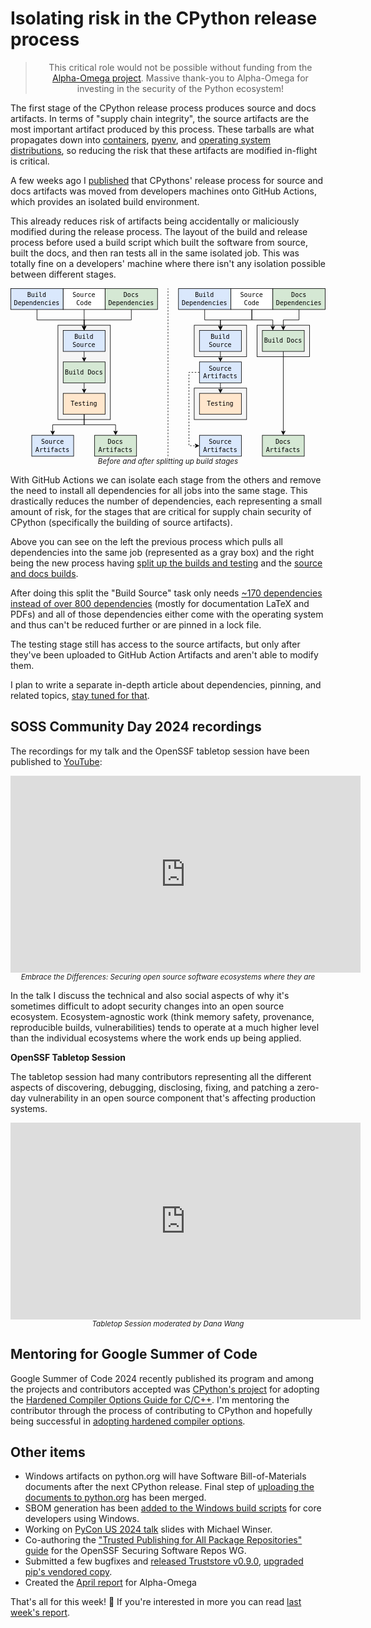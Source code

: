 # Isolating risk in the CPython release process

<blockquote>
  <center>This critical role would not be possible without funding from the <a href="https://alpha-omega.dev">Alpha-Omega project</a>. Massive thank-you to Alpha-Omega for investing in the security of the Python ecosystem!</center>
</blockquote>

The first stage of the CPython release process produces source and docs artifacts. In terms of "supply chain integrity", the source artifacts are the most important artifact produced by this process.
These tarballs are what propagates down into [containers](https://github.com/docker-library/python/blob/bf5951cfa2b2f6c3dabf428549c9dca658ecee81/3.12/bullseye/Dockerfile#L32),
[pyenv](https://github.com/pyenv/pyenv), and [operating system distributions](https://git.alpinelinux.org/aports/tree/main/python3/APKBUILD?h=3.8-stable#n18), so
reducing the risk that these artifacts are modified in-flight is critical.

A few weeks ago I [published](http://sethmlarson.dev/security-developer-in-residence-weekly-report-33) that CPythons' release process for source and docs artifacts was moved from developers machines
onto GitHub Actions, which provides an isolated build environment.

This already reduces risk of artifacts being accidentally or maliciously modified during the release process.
The layout of the build and release process before used a build script which built the software from source, built the docs,
and then ran tests all in the same isolated job. This was totally fine on a developers' machine where there isn't any isolation possible
between different stages.

<center>
<svg xmlns="http://www.w3.org/2000/svg" xmlns:xlink="http://www.w3.org/1999/xlink" version="1.1" width="601px" viewBox="-0.5 -0.5 601 322" style="max-width:100%;max-height:322px;"><defs/><g><g><rect x="350" y="190" width="100" height="60" fill="#f5f5f5" stroke="#000" pointer-events="all"/></g><g><rect x="470" y="70" width="100" height="60" fill="#f5f5f5" stroke="#000" pointer-events="all"/></g><g><rect x="350" y="70" width="100" height="60" fill="#f5f5f5" stroke="#000" pointer-events="all"/></g><g><rect x="90" y="70" width="100" height="180" fill="#f5f5f5" stroke="#000" pointer-events="all"/></g><g><path d="M 50 40 L 50 60 L 140 60 L 140 73.63" fill="none" stroke="#000" stroke-miterlimit="10" pointer-events="stroke"/><path d="M 140 78.88 L 136.5 71.88 L 140 73.63 L 143.5 71.88 Z" fill="#000" stroke="#000" stroke-miterlimit="10" pointer-events="all"/></g><g><rect x="0" y="0" width="100" height="40" fill="#dae8fc" stroke="#000" pointer-events="all"/></g><g><g transform="translate(-0.5 -0.5)"><switch><foreignObject style="overflow: visible; text-align: left;" pointer-events="none" width="100%" height="100%" requiredFeatures="http://www.w3.org/TR/SVG11/feature#Extensibility"><div xmlns="http://www.w3.org/1999/xhtml" style="display: flex; align-items: unsafe center; justify-content: unsafe center; width: 98px; height: 1px; padding-top: 20px; margin-left: 1px;"><div style="box-sizing: border-box; font-size: 0px; text-align: center;" data-drawio-colors="color: #000; "><div style="display: inline-block; font-size: 12px; font-family: monospace; color: rgb(0, 0, 0); line-height: 1.2; pointer-events: all; white-space: normal; overflow-wrap: normal;">Build Dependencies</div></div></div></foreignObject><text x="50" y="24" fill="#000" font-family="monospace" font-size="12px" text-anchor="middle">Build Dependenci...</text></switch></g></g><g><path d="M 140 240 L 140 260 L 80 260 L 80 273.63" fill="none" stroke="#000" stroke-miterlimit="10" pointer-events="stroke"/><path d="M 80 278.88 L 76.5 271.88 L 80 273.63 L 83.5 271.88 Z" fill="#000" stroke="#000" stroke-miterlimit="10" pointer-events="all"/></g><g><rect x="100" y="80" width="80" height="40" fill="#dae8fc" stroke="#000" pointer-events="all"/></g><g><g transform="translate(-0.5 -0.5)"><switch><foreignObject style="overflow: visible; text-align: left;" pointer-events="none" width="100%" height="100%" requiredFeatures="http://www.w3.org/TR/SVG11/feature#Extensibility"><div xmlns="http://www.w3.org/1999/xhtml" style="display: flex; align-items: unsafe center; justify-content: unsafe center; width: 78px; height: 1px; padding-top: 100px; margin-left: 101px;"><div style="box-sizing: border-box; font-size: 0px; text-align: center;" data-drawio-colors="color: #000; "><div style="display: inline-block; font-size: 12px; font-family: monospace; color: rgb(0, 0, 0); line-height: 1.2; pointer-events: all; white-space: normal; overflow-wrap: normal;">Build Source</div></div></div></foreignObject><text x="140" y="104" fill="#000" font-family="monospace" font-size="12px" text-anchor="middle">Build Source</text></switch></g></g><g><rect x="40" y="280" width="80" height="40" fill="#dae8fc" stroke="#000" pointer-events="all"/></g><g><g transform="translate(-0.5 -0.5)"><switch><foreignObject style="overflow: visible; text-align: left;" pointer-events="none" width="100%" height="100%" requiredFeatures="http://www.w3.org/TR/SVG11/feature#Extensibility"><div xmlns="http://www.w3.org/1999/xhtml" style="display: flex; align-items: unsafe center; justify-content: unsafe center; width: 78px; height: 1px; padding-top: 300px; margin-left: 41px;"><div style="box-sizing: border-box; font-size: 0px; text-align: center;" data-drawio-colors="color: #000; "><div style="display: inline-block; font-size: 12px; font-family: monospace; color: rgb(0, 0, 0); line-height: 1.2; pointer-events: all; white-space: normal; overflow-wrap: normal;">Source Artifacts</div></div></div></foreignObject><text x="80" y="304" fill="#000" font-family="monospace" font-size="12px" text-anchor="middle">Source Artifa...</text></switch></g></g><g><rect x="160" y="280" width="80" height="40" fill="#d5e8d4" stroke="#000" pointer-events="all"/></g><g><g transform="translate(-0.5 -0.5)"><switch><foreignObject style="overflow: visible; text-align: left;" pointer-events="none" width="100%" height="100%" requiredFeatures="http://www.w3.org/TR/SVG11/feature#Extensibility"><div xmlns="http://www.w3.org/1999/xhtml" style="display: flex; align-items: unsafe center; justify-content: unsafe center; width: 78px; height: 1px; padding-top: 300px; margin-left: 161px;"><div style="box-sizing: border-box; font-size: 0px; text-align: center;" data-drawio-colors="color: #000; "><div style="display: inline-block; font-size: 12px; font-family: monospace; color: rgb(0, 0, 0); line-height: 1.2; pointer-events: all; white-space: normal; overflow-wrap: normal;">Docs Artifacts</div></div></div></foreignObject><text x="200" y="304" fill="#000" font-family="monospace" font-size="12px" text-anchor="middle">Docs Artifacts</text></switch></g></g><g><path d="M 140 40 L 140 73.63" fill="none" stroke="#000" stroke-miterlimit="10" pointer-events="stroke"/><path d="M 140 78.88 L 136.5 71.88 L 140 73.63 L 143.5 71.88 Z" fill="#000" stroke="#000" stroke-miterlimit="10" pointer-events="all"/></g><g><rect x="100" y="0" width="80" height="40" fill="rgb(255, 255, 255)" stroke="#000" pointer-events="all"/></g><g><g transform="translate(-0.5 -0.5)"><switch><foreignObject style="overflow: visible; text-align: left;" pointer-events="none" width="100%" height="100%" requiredFeatures="http://www.w3.org/TR/SVG11/feature#Extensibility"><div xmlns="http://www.w3.org/1999/xhtml" style="display: flex; align-items: unsafe center; justify-content: unsafe center; width: 78px; height: 1px; padding-top: 20px; margin-left: 101px;"><div style="box-sizing: border-box; font-size: 0px; text-align: center;" data-drawio-colors="color: #000; "><div style="display: inline-block; font-size: 12px; font-family: monospace; color: rgb(0, 0, 0); line-height: 1.2; pointer-events: all; white-space: normal; overflow-wrap: normal;">Source<br />Code</div></div></div></foreignObject><text x="140" y="24" fill="#000" font-family="monospace" font-size="12px" text-anchor="middle">Source...</text></switch></g></g><g><path d="M 230 40 L 230 60 L 140 60 L 140 73.63" fill="none" stroke="#000" stroke-miterlimit="10" pointer-events="stroke"/><path d="M 140 78.88 L 136.5 71.88 L 140 73.63 L 143.5 71.88 Z" fill="#000" stroke="#000" stroke-miterlimit="10" pointer-events="all"/></g><g><rect x="180" y="0" width="100" height="40" fill="#d5e8d4" stroke="#000" pointer-events="all"/></g><g><g transform="translate(-0.5 -0.5)"><switch><foreignObject style="overflow: visible; text-align: left;" pointer-events="none" width="100%" height="100%" requiredFeatures="http://www.w3.org/TR/SVG11/feature#Extensibility"><div xmlns="http://www.w3.org/1999/xhtml" style="display: flex; align-items: unsafe center; justify-content: unsafe center; width: 98px; height: 1px; padding-top: 20px; margin-left: 181px;"><div style="box-sizing: border-box; font-size: 0px; text-align: center;" data-drawio-colors="color: #000; "><div style="display: inline-block; font-size: 12px; font-family: monospace; color: rgb(0, 0, 0); line-height: 1.2; pointer-events: all; white-space: normal; overflow-wrap: normal;">Docs Dependencies</div></div></div></foreignObject><text x="230" y="24" fill="#000" font-family="monospace" font-size="12px" text-anchor="middle">Docs Dependencies</text></switch></g></g><g><path d="M 370 40 L 370 60 L 400 60 L 400 73.63" fill="none" stroke="#000" stroke-miterlimit="10" pointer-events="stroke"/><path d="M 400 78.88 L 396.5 71.88 L 400 73.63 L 403.5 71.88 Z" fill="#000" stroke="#000" stroke-miterlimit="10" pointer-events="all"/></g><g><rect x="320" y="0" width="100" height="40" fill="#dae8fc" stroke="#000" pointer-events="all"/></g><g><g transform="translate(-0.5 -0.5)"><switch><foreignObject style="overflow: visible; text-align: left;" pointer-events="none" width="100%" height="100%" requiredFeatures="http://www.w3.org/TR/SVG11/feature#Extensibility"><div xmlns="http://www.w3.org/1999/xhtml" style="display: flex; align-items: unsafe center; justify-content: unsafe center; width: 98px; height: 1px; padding-top: 20px; margin-left: 321px;"><div style="box-sizing: border-box; font-size: 0px; text-align: center;" data-drawio-colors="color: #000; "><div style="display: inline-block; font-size: 12px; font-family: monospace; color: rgb(0, 0, 0); line-height: 1.2; pointer-events: all; white-space: normal; overflow-wrap: normal;">Build Dependencies</div></div></div></foreignObject><text x="370" y="24" fill="#000" font-family="monospace" font-size="12px" text-anchor="middle">Build Dependenci...</text></switch></g></g><g><path d="M 400 120 L 400 133.63" fill="none" stroke="#000" stroke-miterlimit="10" pointer-events="stroke"/><path d="M 400 138.88 L 396.5 131.88 L 400 133.63 L 403.5 131.88 Z" fill="#000" stroke="#000" stroke-miterlimit="10" pointer-events="all"/></g><g><rect x="360" y="80" width="80" height="40" fill="#dae8fc" stroke="#000" pointer-events="all"/></g><g><g transform="translate(-0.5 -0.5)"><switch><foreignObject style="overflow: visible; text-align: left;" pointer-events="none" width="100%" height="100%" requiredFeatures="http://www.w3.org/TR/SVG11/feature#Extensibility"><div xmlns="http://www.w3.org/1999/xhtml" style="display: flex; align-items: unsafe center; justify-content: unsafe center; width: 78px; height: 1px; padding-top: 100px; margin-left: 361px;"><div style="box-sizing: border-box; font-size: 0px; text-align: center;" data-drawio-colors="color: #000; "><div style="display: inline-block; font-size: 12px; font-family: monospace; color: rgb(0, 0, 0); line-height: 1.2; pointer-events: all; white-space: normal; overflow-wrap: normal;">Build Source</div></div></div></foreignObject><text x="400" y="104" fill="#000" font-family="monospace" font-size="12px" text-anchor="middle">Build Source</text></switch></g></g><g><path d="M 400 180 L 400 193.63" fill="none" stroke="#000" stroke-miterlimit="10" pointer-events="stroke"/><path d="M 400 198.88 L 396.5 191.88 L 400 193.63 L 403.5 191.88 Z" fill="#000" stroke="#000" stroke-miterlimit="10" pointer-events="all"/></g><g><path d="M 360 160 L 340 160 L 340 300 L 353.63 300" fill="none" stroke="#000" stroke-miterlimit="10" stroke-dasharray="3 3" pointer-events="stroke"/><path d="M 358.88 300 L 351.88 303.5 L 353.63 300 L 351.88 296.5 Z" fill="#000" stroke="#000" stroke-miterlimit="10" pointer-events="all"/></g><g><rect x="360" y="140" width="80" height="40" fill="#dae8fc" stroke="#000" pointer-events="all"/></g><g><g transform="translate(-0.5 -0.5)"><switch><foreignObject style="overflow: visible; text-align: left;" pointer-events="none" width="100%" height="100%" requiredFeatures="http://www.w3.org/TR/SVG11/feature#Extensibility"><div xmlns="http://www.w3.org/1999/xhtml" style="display: flex; align-items: unsafe center; justify-content: unsafe center; width: 78px; height: 1px; padding-top: 160px; margin-left: 361px;"><div style="box-sizing: border-box; font-size: 0px; text-align: center;" data-drawio-colors="color: #000; "><div style="display: inline-block; font-size: 12px; font-family: monospace; color: rgb(0, 0, 0); line-height: 1.2; pointer-events: all; white-space: normal; overflow-wrap: normal;">Source Artifacts</div></div></div></foreignObject><text x="400" y="164" fill="#000" font-family="monospace" font-size="12px" text-anchor="middle">Source Artifa...</text></switch></g></g><g><rect x="480" y="280" width="80" height="40" fill="#d5e8d4" stroke="#000" pointer-events="all"/></g><g><g transform="translate(-0.5 -0.5)"><switch><foreignObject style="overflow: visible; text-align: left;" pointer-events="none" width="100%" height="100%" requiredFeatures="http://www.w3.org/TR/SVG11/feature#Extensibility"><div xmlns="http://www.w3.org/1999/xhtml" style="display: flex; align-items: unsafe center; justify-content: unsafe center; width: 78px; height: 1px; padding-top: 300px; margin-left: 481px;"><div style="box-sizing: border-box; font-size: 0px; text-align: center;" data-drawio-colors="color: #000; "><div style="display: inline-block; font-size: 12px; font-family: monospace; color: rgb(0, 0, 0); line-height: 1.2; pointer-events: all; white-space: normal; overflow-wrap: normal;">Docs Artifacts</div></div></div></foreignObject><text x="520" y="304" fill="#000" font-family="monospace" font-size="12px" text-anchor="middle">Docs Artifacts</text></switch></g></g><g><path d="M 460 40 L 460 60 L 400 60 L 400 73.63" fill="none" stroke="#000" stroke-miterlimit="10" pointer-events="stroke"/><path d="M 400 78.88 L 396.5 71.88 L 400 73.63 L 403.5 71.88 Z" fill="#000" stroke="#000" stroke-miterlimit="10" pointer-events="all"/></g><g><path d="M 460 40 L 460 60 L 500 60 L 500 73.63" fill="none" stroke="#000" stroke-miterlimit="10" pointer-events="stroke"/><path d="M 500 78.88 L 496.5 71.88 L 500 73.63 L 503.5 71.88 Z" fill="#000" stroke="#000" stroke-miterlimit="10" pointer-events="all"/></g><g><rect x="420" y="0" width="80" height="40" fill="rgb(255, 255, 255)" stroke="#000" pointer-events="all"/></g><g><g transform="translate(-0.5 -0.5)"><switch><foreignObject style="overflow: visible; text-align: left;" pointer-events="none" width="100%" height="100%" requiredFeatures="http://www.w3.org/TR/SVG11/feature#Extensibility"><div xmlns="http://www.w3.org/1999/xhtml" style="display: flex; align-items: unsafe center; justify-content: unsafe center; width: 78px; height: 1px; padding-top: 20px; margin-left: 421px;"><div style="box-sizing: border-box; font-size: 0px; text-align: center;" data-drawio-colors="color: #000; "><div style="display: inline-block; font-size: 12px; font-family: monospace; color: rgb(0, 0, 0); line-height: 1.2; pointer-events: all; white-space: normal; overflow-wrap: normal;">Source<br />Code</div></div></div></foreignObject><text x="460" y="24" fill="#000" font-family="monospace" font-size="12px" text-anchor="middle">Source...</text></switch></g></g><g><path d="M 550 40 L 550 60 L 520 60 L 520 73.63" fill="none" stroke="#000" stroke-miterlimit="10" pointer-events="stroke"/><path d="M 520 78.88 L 516.5 71.88 L 520 73.63 L 523.5 71.88 Z" fill="#000" stroke="#000" stroke-miterlimit="10" pointer-events="all"/></g><g><rect x="500" y="0" width="100" height="40" fill="#d5e8d4" stroke="#000" pointer-events="all"/></g><g><g transform="translate(-0.5 -0.5)"><switch><foreignObject style="overflow: visible; text-align: left;" pointer-events="none" width="100%" height="100%" requiredFeatures="http://www.w3.org/TR/SVG11/feature#Extensibility"><div xmlns="http://www.w3.org/1999/xhtml" style="display: flex; align-items: unsafe center; justify-content: unsafe center; width: 98px; height: 1px; padding-top: 20px; margin-left: 501px;"><div style="box-sizing: border-box; font-size: 0px; text-align: center;" data-drawio-colors="color: #000; "><div style="display: inline-block; font-size: 12px; font-family: monospace; color: rgb(0, 0, 0); line-height: 1.2; pointer-events: all; white-space: normal; overflow-wrap: normal;">Docs Dependencies</div></div></div></foreignObject><text x="550" y="24" fill="#000" font-family="monospace" font-size="12px" text-anchor="middle">Docs Dependencies</text></switch></g></g><g><path d="M 520 120 L 520 273.63" fill="none" stroke="#000" stroke-miterlimit="10" pointer-events="stroke"/><path d="M 520 278.88 L 516.5 271.88 L 520 273.63 L 523.5 271.88 Z" fill="#000" stroke="#000" stroke-miterlimit="10" pointer-events="all"/></g><g><rect x="480" y="80" width="80" height="40" fill="#d5e8d4" stroke="#000" pointer-events="all"/></g><g><g transform="translate(-0.5 -0.5)"><switch><foreignObject style="overflow: visible; text-align: left;" pointer-events="none" width="100%" height="100%" requiredFeatures="http://www.w3.org/TR/SVG11/feature#Extensibility"><div xmlns="http://www.w3.org/1999/xhtml" style="display: flex; align-items: unsafe center; justify-content: unsafe center; width: 78px; height: 1px; padding-top: 100px; margin-left: 481px;"><div style="box-sizing: border-box; font-size: 0px; text-align: center;" data-drawio-colors="color: #000; "><div style="display: inline-block; font-size: 12px; font-family: monospace; color: rgb(0, 0, 0); line-height: 1.2; pointer-events: all; white-space: normal; overflow-wrap: normal;">Build Docs</div></div></div></foreignObject><text x="520" y="104" fill="#000" font-family="monospace" font-size="12px" text-anchor="middle">Build Docs</text></switch></g></g><g><rect x="360" y="200" width="80" height="40" fill="#ffe6cc" stroke="#000" pointer-events="all"/></g><g><g transform="translate(-0.5 -0.5)"><switch><foreignObject style="overflow: visible; text-align: left;" pointer-events="none" width="100%" height="100%" requiredFeatures="http://www.w3.org/TR/SVG11/feature#Extensibility"><div xmlns="http://www.w3.org/1999/xhtml" style="display: flex; align-items: unsafe center; justify-content: unsafe center; width: 78px; height: 1px; padding-top: 220px; margin-left: 361px;"><div style="box-sizing: border-box; font-size: 0px; text-align: center;" data-drawio-colors="color: #000; "><div style="display: inline-block; font-size: 12px; font-family: monospace; color: rgb(0, 0, 0); line-height: 1.2; pointer-events: all; white-space: normal; overflow-wrap: normal;">Testing</div></div></div></foreignObject><text x="400" y="224" fill="#000" font-family="monospace" font-size="12px" text-anchor="middle">Testing</text></switch></g></g><g><path d="M 140 120 L 140 133.63" fill="none" stroke="#000" stroke-miterlimit="10" pointer-events="stroke"/><path d="M 140 138.88 L 136.5 131.88 L 140 133.63 L 143.5 131.88 Z" fill="#000" stroke="#000" stroke-miterlimit="10" pointer-events="all"/></g><g><path d="M 140 180 L 140 193.63" fill="none" stroke="#000" stroke-miterlimit="10" pointer-events="stroke"/><path d="M 140 198.88 L 136.5 191.88 L 140 193.63 L 143.5 191.88 Z" fill="#000" stroke="#000" stroke-miterlimit="10" pointer-events="all"/></g><g><rect x="100" y="140" width="80" height="40" fill="#d5e8d4" stroke="#000" pointer-events="all"/></g><g><g transform="translate(-0.5 -0.5)"><switch><foreignObject style="overflow: visible; text-align: left;" pointer-events="none" width="100%" height="100%" requiredFeatures="http://www.w3.org/TR/SVG11/feature#Extensibility"><div xmlns="http://www.w3.org/1999/xhtml" style="display: flex; align-items: unsafe center; justify-content: unsafe center; width: 78px; height: 1px; padding-top: 160px; margin-left: 101px;"><div style="box-sizing: border-box; font-size: 0px; text-align: center;" data-drawio-colors="color: #000; "><div style="display: inline-block; font-size: 12px; font-family: monospace; color: rgb(0, 0, 0); line-height: 1.2; pointer-events: all; white-space: normal; overflow-wrap: normal;">Build Docs</div></div></div></foreignObject><text x="140" y="164" fill="#000" font-family="monospace" font-size="12px" text-anchor="middle">Build Docs</text></switch></g></g><g><path d="M 140 240 L 140 260 L 200 260 L 200 273.63" fill="none" stroke="#000" stroke-miterlimit="10" pointer-events="stroke"/><path d="M 200 278.88 L 196.5 271.88 L 200 273.63 L 203.5 271.88 Z" fill="#000" stroke="#000" stroke-miterlimit="10" pointer-events="all"/></g><g><rect x="100" y="200" width="80" height="40" fill="#ffe6cc" stroke="#000" pointer-events="all"/></g><g><g transform="translate(-0.5 -0.5)"><switch><foreignObject style="overflow: visible; text-align: left;" pointer-events="none" width="100%" height="100%" requiredFeatures="http://www.w3.org/TR/SVG11/feature#Extensibility"><div xmlns="http://www.w3.org/1999/xhtml" style="display: flex; align-items: unsafe center; justify-content: unsafe center; width: 78px; height: 1px; padding-top: 220px; margin-left: 101px;"><div style="box-sizing: border-box; font-size: 0px; text-align: center;" data-drawio-colors="color: #000; "><div style="display: inline-block; font-size: 12px; font-family: monospace; color: rgb(0, 0, 0); line-height: 1.2; pointer-events: all; white-space: normal; overflow-wrap: normal;">Testing</div></div></div></foreignObject><text x="140" y="224" fill="#000" font-family="monospace" font-size="12px" text-anchor="middle">Testing</text></switch></g></g><g><rect x="360" y="280" width="80" height="40" fill="#dae8fc" stroke="#000" pointer-events="all"/></g><g><g transform="translate(-0.5 -0.5)"><switch><foreignObject style="overflow: visible; text-align: left;" pointer-events="none" width="100%" height="100%" requiredFeatures="http://www.w3.org/TR/SVG11/feature#Extensibility"><div xmlns="http://www.w3.org/1999/xhtml" style="display: flex; align-items: unsafe center; justify-content: unsafe center; width: 78px; height: 1px; padding-top: 300px; margin-left: 361px;"><div style="box-sizing: border-box; font-size: 0px; text-align: center;" data-drawio-colors="color: #000; "><div style="display: inline-block; font-size: 12px; font-family: monospace; color: rgb(0, 0, 0); line-height: 1.2; pointer-events: all; white-space: normal; overflow-wrap: normal;">Source Artifacts</div></div></div></foreignObject><text x="400" y="304" fill="#000" font-family="monospace" font-size="12px" text-anchor="middle">Source Artifa...</text></switch></g></g><g><path d="M 300 320 L 300 0" fill="none" stroke="rgb(0, 0, 0)" stroke-miterlimit="10" stroke-dasharray="3 3" pointer-events="stroke"/></g></g><switch><g requiredFeatures="http://www.w3.org/TR/SVG11/feature#Extensibility"/><a transform="translate(0,-5)" xlink:href="https://www.drawio.com/doc/faq/svg-export-text-problems" target="_blank"><text text-anchor="middle" font-size="10px" x="50%" y="100%">Text is not SVG - cannot display</text></a></switch></svg>
<br><small><i>Before and after splitting up build stages</i></small>
</center>

With GitHub Actions we can isolate each stage from the others and remove the need to install all dependencies for all
jobs into the same stage. This drastically reduces the number of dependencies, each representing a small amount of risk,
for the stages that are critical for supply chain security of CPython (specifically the building of source artifacts).

Above you can see on the left the previous process which pulls all dependencies into the same job (represented as a gray box)
and the right being the new process having [split up the builds and testing](https://github.com/python/release-tools/pull/112)
and the [source and docs builds](https://github.com/python/release-tools/pull/120).

After doing this split the "Build Source" task only needs [~170 dependencies instead of over 800 dependencies](https://gist.github.com/sethmlarson/852ee40bdad62e47234d114878e69dc0) (mostly for documentation LaTeX and PDFs)
and all of those dependencies either come with the operating system and thus can't be reduced further or are pinned in
a lock file.

The testing stage still has access to the source artifacts, but only after they've been uploaded to GitHub Action Artifacts
and aren't able to modify them.

I plan to write a separate in-depth article about dependencies, pinning, and related topics, [stay tuned for that](https://buttondown.email/sethmlarson).

## SOSS Community Day 2024 recordings

The recordings for my talk and the OpenSSF tabletop session have been published
to [YouTube](https://www.youtube.com/watch?v=LRHHuGEYtsU&list=PLVl2hFL_zAh_3jWqopvHZgW_0s3aOPoCX):

<center>
<iframe width="560" height="315" src="https://www.youtube.com/embed/0CPJJZEFKIU?si=k8uXTKR79j5dPN_S" title="YouTube video player" frameborder="0" allow="accelerometer; autoplay; clipboard-write; encrypted-media; gyroscope; picture-in-picture; web-share" referrerpolicy="strict-origin-when-cross-origin" allowfullscreen></iframe>
<small><i>Embrace the Differences: Securing open source software ecosystems where they are</i></small>
</center>

In the talk I discuss the technical and also social aspects of why it's sometimes difficult to
adopt security changes into an open source ecosystem. Ecosystem-agnostic work
(think memory safety, provenance, reproducible builds, vulnerabilities) tends to operate
at a much higher level than the individual ecosystems where the work ends up being applied.

**OpenSSF Tabletop Session**

The tabletop session had many contributors representing all the different
aspects of discovering, debugging, disclosing, fixing, and patching
a zero-day vulnerability in an open source component that's affecting
production systems.

<center>
<iframe width="560" height="315" src="https://www.youtube.com/embed/uP6X-mGyz1U?si=9TOoFRMLIiSuahkW" title="YouTube video player" frameborder="0" allow="accelerometer; autoplay; clipboard-write; encrypted-media; gyroscope; picture-in-picture; web-share" referrerpolicy="strict-origin-when-cross-origin" allowfullscreen></iframe>
<small><i>Tabletop Session moderated by Dana Wang</i></small>
</center>

## Mentoring for Google Summer of Code

Google Summer of Code 2024 recently published its program and among the projects and contributors accepted
was [CPython's project](https://summerofcode.withgoogle.com/programs/2024/projects/007OisWP) for adopting the [Hardened Compiler Options Guide for C/C++](https://github.com/ossf/wg-best-practices-os-developers/blob/main/docs/Compiler-Hardening-Guides/Compiler-Options-Hardening-Guide-for-C-and-C%2B%2B.md).
I'm mentoring the contributor through the process of contributing to CPython and hopefully being successful
in [adopting hardened compiler options](https://github.com/python/cpython/issues/112301).

## Other items

* Windows artifacts on python.org will have Software Bill-of-Materials documents after the next
  CPython release. Final step of [uploading the documents to python.org](https://github.com/python/release-tools/pull/117) has been merged.
* SBOM generation has been [added to the Windows build scripts](https://github.com/python/cpython/pull/116138) for core developers using Windows.
* Working on [PyCon US 2024 talk](https://us.pycon.org/2024/schedule/presentation/148/) slides with Michael Winser.
* Co-authoring the ["Trusted Publishing for All Package Repositories" guide](https://github.com/ossf/wg-securing-software-repos/issues/42) for the OpenSSF Securing Software Repos WG.
* Submitted a few bugfixes and [released Truststore v0.9.0](https://github.com/sethmlarson/truststore/pull/136), [upgraded pip's vendored copy](https://github.com/pypa/pip/pull/12662).
* Created the [April report](https://github.com/ossf/alpha-omega/pull/361) for Alpha-Omega

That's all for this week! 👋 If you're interested in more you can read [last week's report](https://sethmlarson.dev/security-developer-in-residence-weekly-report-34).
